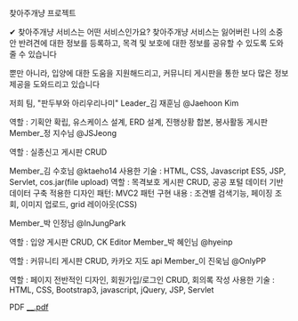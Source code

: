 찾아주개냥 프로젝트

✔ 찾아주개냥 서비스는 어떤 서비스인가요?
찾아주개냥 서비스는 잃어버린 나의 소중안 반려견에 대한 정보를 등록하고, 목격 및 보호에 대한 정보를 공유할 수 있도록 도와줄 수 있습니다

뿐만 아니라, 입양에 대한 도움을 지원해드리고, 커뮤니티 게시판을 통한 보다 많은 정보 제공을 도와드리고 있습니다

저희 팀, "판두부와 아리우리나미"
Leader_김 재훈님 @Jaehoon Kim

역할 : 기획안 확립, 유스케이스 설계, ERD 설계, 진행상황 합본, 봉사활동 게시판
Member_정 지수님 @JSJeong

역할 : 실종신고 게시판 CRUD

Member_김 수호님 @ktaeho14
사용한 기술 : HTML, CSS, Javascript ES5, JSP, Servlet, cos.jar(file upload)
역할 : 목격보호 게시판 CRUD, 공공 포털 데이터 기반 데이터 구축
적용한 디자인 패턴: MVC2 패턴
구현 내용 : 조견별 검색기능, 페이징 조회, 이미지 업로드, grid 레이아웃(CSS)


Member_박 인정님 @InJungPark

역할 : 입양 게시판 CRUD, CK Editor
Member_박 혜인님 @hyeinp

역할 : 커뮤니티 게시판 CRUD, 카카오 지도 api
Member_이 진욱님 @OnlyPP

역할 : 페이지 전반적인 디자인, 회원가입/로그인 CRUD, 회의록 작성
사용한 기술 : HTML, CSS, Bootstrap3, javascript, jQuery, JSP, Servlet

PDF
[__.pdf](https://github.com/ktaeho14/SemiProject1/files/6855830/__.pdf)

